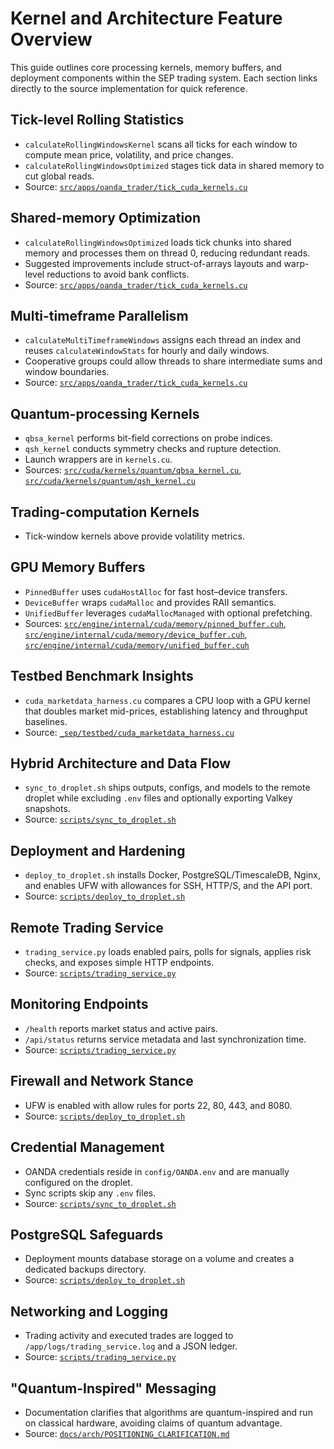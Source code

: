 # Kernel and Architecture Feature Overview

This guide outlines core processing kernels, memory buffers, and deployment components within the SEP trading system. Each section links directly to the source implementation for quick reference.

## Tick-level Rolling Statistics
- `calculateRollingWindowsKernel` scans all ticks for each window to compute mean price, volatility, and price changes.
- `calculateRollingWindowsOptimized` stages tick data in shared memory to cut global reads.
- Source: [`src/apps/oanda_trader/tick_cuda_kernels.cu`](../src/apps/oanda_trader/tick_cuda_kernels.cu)

## Shared-memory Optimization
- `calculateRollingWindowsOptimized` loads tick chunks into shared memory and processes them on thread 0, reducing redundant reads.
- Suggested improvements include struct-of-arrays layouts and warp-level reductions to avoid bank conflicts.
- Source: [`src/apps/oanda_trader/tick_cuda_kernels.cu`](../src/apps/oanda_trader/tick_cuda_kernels.cu)

## Multi-timeframe Parallelism
- `calculateMultiTimeframeWindows` assigns each thread an index and reuses `calculateWindowStats` for hourly and daily windows.
- Cooperative groups could allow threads to share intermediate sums and window boundaries.
- Source: [`src/apps/oanda_trader/tick_cuda_kernels.cu`](../src/apps/oanda_trader/tick_cuda_kernels.cu)

## Quantum-processing Kernels
- `qbsa_kernel` performs bit-field corrections on probe indices.
- `qsh_kernel` conducts symmetry checks and rupture detection.
- Launch wrappers are in `kernels.cu`.
- Sources: [`src/cuda/kernels/quantum/qbsa_kernel.cu`](../src/cuda/kernels/quantum/qbsa_kernel.cu), [`src/cuda/kernels/quantum/qsh_kernel.cu`](../src/cuda/kernels/quantum/qsh_kernel.cu)

## Trading-computation Kernels
- Tick-window kernels above provide volatility metrics.

## GPU Memory Buffers
- `PinnedBuffer` uses `cudaHostAlloc` for fast host–device transfers.
- `DeviceBuffer` wraps `cudaMalloc` and provides RAII semantics.
- `UnifiedBuffer` leverages `cudaMallocManaged` with optional prefetching.
- Sources: [`src/engine/internal/cuda/memory/pinned_buffer.cuh`](../src/engine/internal/cuda/memory/pinned_buffer.cuh), [`src/engine/internal/cuda/memory/device_buffer.cuh`](../src/engine/internal/cuda/memory/device_buffer.cuh), [`src/engine/internal/cuda/memory/unified_buffer.cuh`](../src/engine/internal/cuda/memory/unified_buffer.cuh)

## Testbed Benchmark Insights
- `cuda_marketdata_harness.cu` compares a CPU loop with a GPU kernel that doubles market mid-prices, establishing latency and throughput baselines.
- Source: [`_sep/testbed/cuda_marketdata_harness.cu`](../_sep/testbed/cuda_marketdata_harness.cu)

## Hybrid Architecture and Data Flow
- `sync_to_droplet.sh` ships outputs, configs, and models to the remote droplet while excluding `.env` files and optionally exporting Valkey snapshots.
- Source: [`scripts/sync_to_droplet.sh`](../scripts/sync_to_droplet.sh)

## Deployment and Hardening
- `deploy_to_droplet.sh` installs Docker, PostgreSQL/TimescaleDB, Nginx, and enables UFW with allowances for SSH, HTTP/S, and the API port.
- Source: [`scripts/deploy_to_droplet.sh`](../scripts/deploy_to_droplet.sh)

## Remote Trading Service
- `trading_service.py` loads enabled pairs, polls for signals, applies risk checks, and exposes simple HTTP endpoints.
- Source: [`scripts/trading_service.py`](../scripts/trading_service.py)

## Monitoring Endpoints
- `/health` reports market status and active pairs.
- `/api/status` returns service metadata and last synchronization time.
- Source: [`scripts/trading_service.py`](../scripts/trading_service.py)

## Firewall and Network Stance
- UFW is enabled with allow rules for ports 22, 80, 443, and 8080.
- Source: [`scripts/deploy_to_droplet.sh`](../scripts/deploy_to_droplet.sh)

## Credential Management
- OANDA credentials reside in `config/OANDA.env` and are manually configured on the droplet.
- Sync scripts skip any `.env` files.
- Source: [`scripts/sync_to_droplet.sh`](../scripts/sync_to_droplet.sh)

## PostgreSQL Safeguards
- Deployment mounts database storage on a volume and creates a dedicated backups directory.
- Source: [`scripts/deploy_to_droplet.sh`](../scripts/deploy_to_droplet.sh)

## Networking and Logging
- Trading activity and executed trades are logged to `/app/logs/trading_service.log` and a JSON ledger.
- Source: [`scripts/trading_service.py`](../scripts/trading_service.py)

## "Quantum-Inspired" Messaging
- Documentation clarifies that algorithms are quantum-inspired and run on classical hardware, avoiding claims of quantum advantage.
- Source: [`docs/arch/POSITIONING_CLARIFICATION.md`](../docs/arch/POSITIONING_CLARIFICATION.md)

